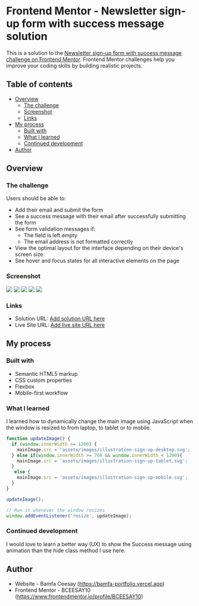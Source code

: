 # Frontend Mentor - Newsletter sign-up form with success message solution

This is a solution to the [Newsletter sign-up form with success message challenge on Frontend Mentor](https://www.frontendmentor.io/challenges/newsletter-signup-form-with-success-message-3FC1AZbNrv). Frontend Mentor challenges help you improve your coding skills by building realistic projects. 

## Table of contents

- [Overview](#overview)
  - [The challenge](#the-challenge)
  - [Screenshot](#screenshot)
  - [Links](#links)
- [My process](#my-process)
  - [Built with](#built-with)
  - [What I learned](#what-i-learned)
  - [Continued development](#continued-development)
- [Author](#author)

## Overview

### The challenge

Users should be able to:

- Add their email and submit the form
- See a success message with their email after successfully submitting the form
- See form validation messages if:
  - The field is left empty
  - The email address is not formatted correctly
- View the optimal layout for the interface depending on their device's screen size
- See hover and focus states for all interactive elements on the page

### Screenshot

![](screenshots/Desktop.png)
![](screenshots/desktop-success.png)
![](screenshots/error.png)
![](screenshots/Mobile.png)
![](screenshots/mobile-success.png)


### Links

- Solution URL: [Add solution URL here](https://github.com/BCEESAY10/newsletter-signup-form)
- Live Site URL: [Add live site URL here](https://bceesay10.github.io/newsletter-signup-form/)

## My process

### Built with

- Semantic HTML5 markup
- CSS custom properties
- Flexbox
- Mobile-first workflow


### What I learned

I learned how to dynamically change the main image using JavaScript when the window is resized to from laptop, to tablet or to mobile.


```js
function updateImage() {
  if (window.innerWidth >= 1200) {
    mainImage.src = 'assets/images/illustration-sign-up-desktop.svg';
  } else if(window.innerWidth >= 768 && window.innerWidth < 1200){
    mainImage.src = 'assets/images/illustration-sign-up-tablet.svg';
  }
   else {
    mainImage.src = 'assets/images/illustration-sign-up-mobile.svg';
  }
}

updateImage();

// Run it whenever the window resizes
window.addEventListener('resize', updateImage);
```

### Continued development

I would love to learn a better way (UX) to show the Success message using animation than the hide class method I use here.


## Author

- Website - Bamfa Ceesay (https://bamfa-portfolio.vercel.app)
- Frontend Mentor - BCEESAY10 (https://www.frontendmentor.io/profile/BCEESAY10)